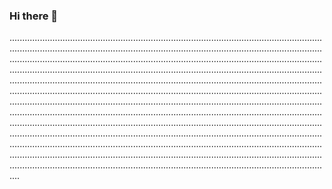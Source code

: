 ### Hi there 👋

................................................................................................................................................................................................................................................................................................................................................................................................................................................................................................................................................................................................................................................................................................................................................................................................................................................................................................................................................................................................................................................................................................................................................................................................................................................................................................................................................................................................................................................................................................................................................................................................................................................................................